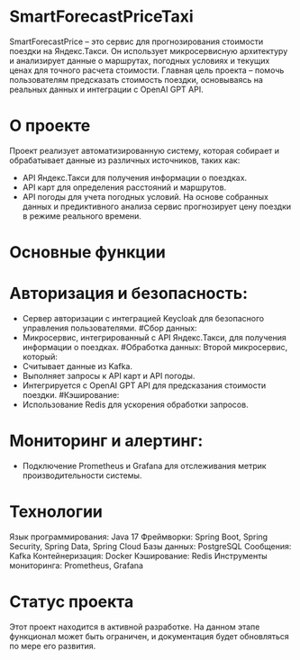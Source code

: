 # SmartForecastPriceTaxi


SmartForecastPrice – это сервис для прогнозирования стоимости поездки на Яндекс.Такси. Он использует микросервисную архитектуру и анализирует данные о маршрутах, погодных условиях и текущих ценах для точного расчета стоимости. Главная цель проекта – помочь пользователям предсказать стоимость поездки, основываясь на реальных данных и интеграции с OpenAI GPT API.

# О проекте
Проект реализует автоматизированную систему, которая собирает и обрабатывает данные из различных источников, таких как:
 - API Яндекс.Такси для получения информации о поездках.
 - API карт для определения расстояний и маршрутов.
 - API погоды для учета погодных условий.
На основе собранных данных и предиктивного анализа сервис прогнозирует цену поездки в режиме реального времени.

# Основные функции
# Авторизация и безопасность:
 - Сервер авторизации с интеграцией Keycloak для безопасного управления пользователями.
#Сбор данных:
 - Микросервис, интегрированный с API Яндекс.Такси, для получения информации о поездках.
#Обработка данных:
Второй микросервис, который:
 - Считывает данные из Kafka.
 - Выполняет запросы к API карт и API погоды.
 - Интегрируется с OpenAI GPT API для предсказания стоимости поездки.
#Кэширование:
 - Использование Redis для ускорения обработки запросов.
# Мониторинг и алертинг:
 - Подключение Prometheus и Grafana для отслеживания метрик производительности системы.

# Технологии
Язык программирования: Java 17
Фреймворки: Spring Boot, Spring Security, Spring Data, Spring Cloud
Базы данных: PostgreSQL
Сообщения: Kafka
Контейнеризация: Docker
Кэширование: Redis
Инструменты мониторинга: Prometheus, Grafana

# Статус проекта
Этот проект находится в активной разработке. На данном этапе функционал может быть ограничен, и документация будет обновляться по мере его развития.

